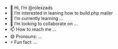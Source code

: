 - 👋 Hi, I’m @rolexzads
- 👀 I’m interested in leaning how to build php mailer
- 🌱 I’m currently learning ...
- 💞️ I’m looking to collaborate on ...
- 📫 How to reach me ...
- 😄 Pronouns: ...
- ⚡ Fun fact: ...

<!---
rolexzads/rolexzads is a ✨ special ✨ repository because its `README.md` (this file) appears on your GitHub profile.
You can click the Preview link to take a look at your changes.
--->
